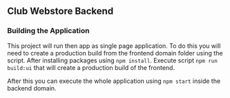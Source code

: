 ## Club Webstore Backend

### Building the Application

This project will run then app as single page application. To do this you will need to create a production build from the frontend domain folder using the script. After installing packages using `npm install`. Execute script `npm run build:ui` that will create a production build of the frontend.

After this you can execute the whole application using `npm start` inside the backend domain.
